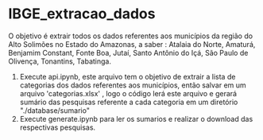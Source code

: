 # IBGE_extracao_dados
O objetivo é extrair todos os dados referentes aos municípios da  região do Alto Solimões no Estado do Amazonas, a saber : Atalaia do Norte, Amaturá, Benjamim Constant, Fonte Boa, Jutaí, Santo Antônio do Içá, São Paulo de Olivença, Tonantins, Tabatinga.


1. Execute api.ipynb, este arquivo tem o objetivo de extrair a lista de categorias dos dados referentes aos municípios, então salvar em um arquivo 'categorias.xlsx' , logo o código lerá este arquivo e gerará sumário das pesquisas referente a cada categoria em um diretório "./database/sumario"
2. Execute generate.ipynb para ler os sumarios e realizar o download das respectivas pesquisas.
